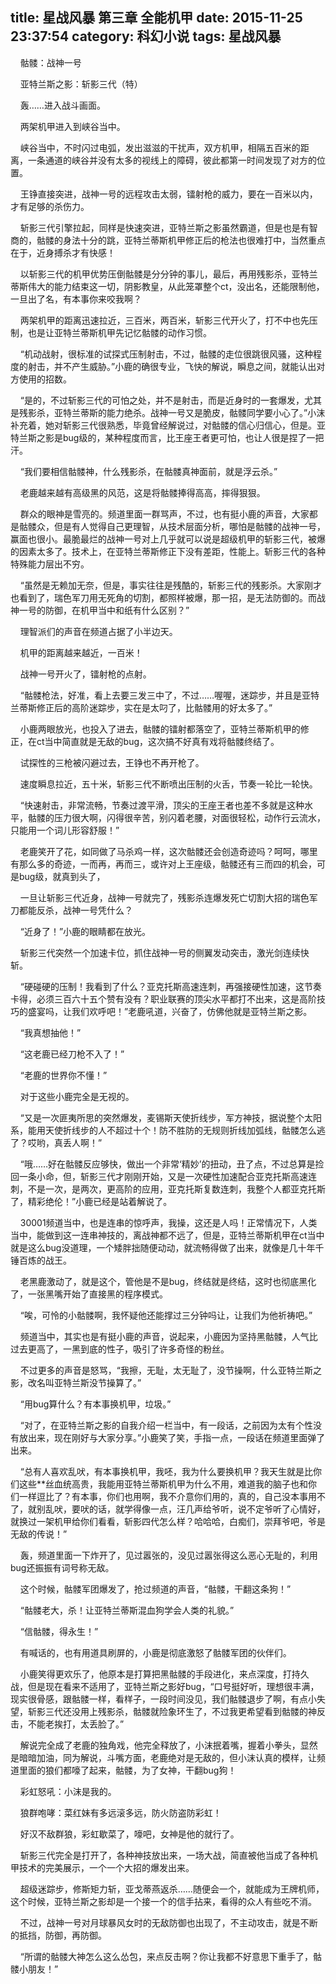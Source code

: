 title: 星战风暴 第三章 全能机甲
date: 2015-11-25 23:37:54
category: 科幻小说
tags: 星战风暴
---
&nbsp;&nbsp;&nbsp;&nbsp;骷髅：战神一号

&nbsp;&nbsp;&nbsp;&nbsp;亚特兰斯之影：斩影三代（特）

&nbsp;&nbsp;&nbsp;&nbsp;轰……进入战斗画面。

&nbsp;&nbsp;&nbsp;&nbsp;两架机甲进入到峡谷当中。

&nbsp;&nbsp;&nbsp;&nbsp;峡谷当中，不时闪过电弧，发出滋滋的干扰声，双方机甲，相隔五百米的距离，一条通道的峡谷并没有太多的视线上的障碍，彼此都第一时间发现了对方的位置。

&nbsp;&nbsp;&nbsp;&nbsp;王铮直接突进，战神一号的远程攻击太弱，镭射枪的威力，要在一百米以内，才有足够的杀伤力。

&nbsp;&nbsp;&nbsp;&nbsp;斩影三代引擎拉起，同样是快速突进，亚特兰斯之影虽然霸道，但是也是有智商的，骷髅的身法十分的跳，亚特兰蒂斯机甲修正后的枪法也很难打中，当然重点在于，近身搏杀才有快感！

&nbsp;&nbsp;&nbsp;&nbsp;以斩影三代的机甲优势压倒骷髅是分分钟的事儿，最后，再用残影杀，亚特兰蒂斯伟大的能力结束这一切，阴影教皇，从此笼罩整个ct，没出名，还能限制他，一旦出了名，有本事你来咬我啊？

&nbsp;&nbsp;&nbsp;&nbsp;两架机甲的距离迅速拉近，三百米，两百米，斩影三代开火了，打不中也先压制，也是让亚特兰蒂斯机甲先记忆骷髅的动作习惯。

&nbsp;&nbsp;&nbsp;&nbsp;“机动战射，很标准的试探式压制射击，不过，骷髅的走位很跳很风骚，这种程度的射击，并不产生威胁。”小鹿的确很专业，飞快的解说，瞬息之间，就能认出对方使用的招数。

&nbsp;&nbsp;&nbsp;&nbsp;“是的，不过斩影三代的可怕之处，并不是射击，而是近身时的一套爆发，尤其是残影杀，亚特兰蒂斯的能力绝杀。战神一号又是脆皮，骷髅同学要小心了。”小沫补充着，她对斩影三代很熟悉，毕竟曾经解说过，对骷髅的信心归信心，但是。亚特兰斯之影是bug级的，某种程度而言，比王座王者更可怕，也让人很是捏了一把汗。

&nbsp;&nbsp;&nbsp;&nbsp;“我们要相信骷髅神，什么残影杀，在骷髅真神面前，就是浮云杀。”

&nbsp;&nbsp;&nbsp;&nbsp;老鹿越来越有高级黑的风范，这是将骷髅捧得高高，摔得狠狠。

&nbsp;&nbsp;&nbsp;&nbsp;群众的眼神是雪亮的。频道里面一群骂声，不过，也有挺小鹿的声音，大家都是骷髅众，但是有人觉得自己更理智，从技术层面分析，哪怕是骷髅的战神一号，赢面也很小。最脆最烂的战神一号对上几乎就可以说是超级机甲的斩影三代，被爆的因素太多了。技术上，在亚特兰蒂斯修正下没有差距，性能上。斩影三代的各种特殊能力层出不穷。

&nbsp;&nbsp;&nbsp;&nbsp;“虽然是无赖加无奈，但是，事实往往是残酷的，斩影三代的残影杀。大家刚才也看到了，瑞色军刀用无死角的切割，都照样被爆，那一招，是无法防御的。而战神一号的防御，在机甲当中和纸有什么区别？”

&nbsp;&nbsp;&nbsp;&nbsp;理智派们的声音在频道占据了小半边天。

&nbsp;&nbsp;&nbsp;&nbsp;机甲的距离越来越近，一百米！

&nbsp;&nbsp;&nbsp;&nbsp;战神一号开火了，镭射枪的点射。

&nbsp;&nbsp;&nbsp;&nbsp;“骷髅枪法，好准，看上去要三发三中了，不过……喔喔，迷踪步，并且是亚特兰蒂斯修正后的高阶迷踪步，实在是太叼了，比骷髅用的好太多了。”

&nbsp;&nbsp;&nbsp;&nbsp;小鹿两眼放光，也投入了进去，骷髅的镭射都落空了，亚特兰蒂斯机甲的修正，在ct当中简直就是无敌的bug，这次搞不好真有戏将骷髅终结了。

&nbsp;&nbsp;&nbsp;&nbsp;试探性的三枪被闪避过去，王铮也不再开枪了。

&nbsp;&nbsp;&nbsp;&nbsp;速度瞬息拉近，五十米，斩影三代不断喷出压制的火舌，节奏一轮比一轮快。

&nbsp;&nbsp;&nbsp;&nbsp;“快速射击，非常流畅，节奏过渡平滑，顶尖的王座王者也差不多就是这种水平，骷髅的压力很大啊，闪得很辛苦，别闪着老腰，对面很轻松，动作行云流水，只能用一个词儿形容舒服！”

&nbsp;&nbsp;&nbsp;&nbsp;老鹿笑开了花，如同做了马杀鸡一样，这次骷髅还会创造奇迹吗？呵呵，哪里有那么多的奇迹，一而再，再而三，或许对上王座级，骷髅还有三而四的机会，可是bug级，就真到头了，

&nbsp;&nbsp;&nbsp;&nbsp;一旦让斩影三代近身，战神一号就完了，残影杀连爆发死亡切割大招的瑞色军刀都能反杀，战神一号凭什么？

&nbsp;&nbsp;&nbsp;&nbsp;“近身了！”小鹿的眼睛都在放光。

&nbsp;&nbsp;&nbsp;&nbsp;斩影三代突然一个加速卡位，抓住战神一号的侧翼发动突击，激光剑连续快斩。

&nbsp;&nbsp;&nbsp;&nbsp;“硬碰硬的压制！我看到了什么？亚克托斯高速连刺，再强接硬性加速，这节奏卡得，必须三百六十五个赞有没有？职业联赛的顶尖水平都打不出来，这是高阶技巧的盛宴吗，让我们欢呼吧！”老鹿吼道，兴奋了，仿佛他就是亚特兰斯之影。

&nbsp;&nbsp;&nbsp;&nbsp;“我真想抽他！”

&nbsp;&nbsp;&nbsp;&nbsp;“这老鹿已经刀枪不入了！”

&nbsp;&nbsp;&nbsp;&nbsp;“老鹿的世界你不懂！”

&nbsp;&nbsp;&nbsp;&nbsp;对于这些小鹿完全是无视的。

&nbsp;&nbsp;&nbsp;&nbsp;“又是一次匪夷所思的突然爆发，麦锡斯天使折线步，军方神技，据说整个太阳系，能用天使折线步的人不超过十个！防不胜防的无规则折线加弧线，骷髅怎么逃了？哎哟，真丢人啊！”

&nbsp;&nbsp;&nbsp;&nbsp;“哦……好在骷髅反应够快，做出一个非常‘精妙’的扭动，丑了点，不过总算是捡回一条小命，但，斩影三代才刚刚开始，又是一次硬性加速配合亚克托斯高速连刺，不是一次，是两次，更高阶的应用，亚克托斯复数连刺，我整个人都亚克托斯了，精彩绝伦！”小鹿已经是站着解说了。

&nbsp;&nbsp;&nbsp;&nbsp;30001频道当中，也是连串的惊呼声，我操，这还是人吗！正常情况下，人类当中，能做到这一连串神技的，离战神都不远了，但是，亚特兰蒂斯机甲在ct当中就是这么bug没道理，一个矮胖拙随便动动，就流畅得做了出来，就像是几十年千锤百炼的战王。

&nbsp;&nbsp;&nbsp;&nbsp;老黑鹿激动了，就是这个，管他是不是bug，终结就是终结，这时也彻底黑化了，一张黑嘴开始了直接黑的程序模式。

&nbsp;&nbsp;&nbsp;&nbsp;“唉，可怜的小骷髅啊，我怀疑他还能撑过三分钟吗让，让我们为他祈祷吧。”

&nbsp;&nbsp;&nbsp;&nbsp;频道当中，其实也是有挺小鹿的声音，说起来，小鹿因为坚持黑骷髅，人气比过去更高了，一黑到底的性子，吸引了许多奇怪的粉丝。

&nbsp;&nbsp;&nbsp;&nbsp;不过更多的声音是怒骂，“我擦，无耻，太无耻了，没节操啊，什么亚特兰斯之影，改名叫亚特兰斯没节操算了。”

&nbsp;&nbsp;&nbsp;&nbsp;“用bug算什么？有本事换机甲，垃圾。”

&nbsp;&nbsp;&nbsp;&nbsp;“对了，在亚特兰斯之影的自我介绍一栏当中，有一段话，之前因为太有个性没有放出来，现在刚好与大家分享。”小鹿笑了笑，手指一点，一段话在频道里面弹了出来。

&nbsp;&nbsp;&nbsp;&nbsp;“总有人喜欢乱吠，有本事换机甲，我呸，我为什么要换机甲？我天生就是比你们这些**丝血统高贵，我能用亚特兰蒂斯机甲为什么不用，难道我的脑子也和你们一样逗比了？有本事，你们也用啊，我不介意你们用的，真的，自己没本事用不了，就别乱吠，要吠的话，就学得像一点，汪几声给爷听，说不定爷听了心情好，就换过一架机甲给你们看看，斩影四代怎么样？哈哈哈，白痴们，崇拜爷吧，爷是无敌的传说！”

&nbsp;&nbsp;&nbsp;&nbsp;轰，频道里面一下炸开了，见过嚣张的，没见过嚣张得这么恶心无耻的，利用bug还振振有词号称无敌。

&nbsp;&nbsp;&nbsp;&nbsp;这个时候，骷髅军团爆发了，抢过频道的声音，“骷髅，干翻这条狗！”

&nbsp;&nbsp;&nbsp;&nbsp;“骷髅老大，杀！让亚特兰蒂斯混血狗学会人类的礼貌。”

&nbsp;&nbsp;&nbsp;&nbsp;“信骷髅，得永生！”

&nbsp;&nbsp;&nbsp;&nbsp;有喊话的，也有用道具刷屏的，小鹿是彻底激怒了骷髅军团的伙伴们。

&nbsp;&nbsp;&nbsp;&nbsp;小鹿笑得更欢乐了，他原本是打算把黑骷髅的手段进化，来点深度，打持久战，但是现在看来不适用了，亚特兰斯之影好bug，“口号挺好听，理想很丰满，现实很骨感，跟骷髅一样，看样子，一段时间没见，我们骷髅退步了啊，有点小失望，斩影三代还没用上残影杀，骷髅就险象环生了，不过我更希望看到骷髅的神反击，不能老挨打，太丢脸了。”

&nbsp;&nbsp;&nbsp;&nbsp;解说完全成了老鹿的独角戏，他完全释放了，小沫抿着嘴，握着小拳头，显然是暗暗加油，同为解说，斗嘴方面，老鹿绝对是无敌的，但小沫认真的模样，让频道里面的狼们都嚎了起来，骷髅，为了女神，干翻bug狗！

&nbsp;&nbsp;&nbsp;&nbsp;彩虹怒吼：小沫是我的。

&nbsp;&nbsp;&nbsp;&nbsp;狼群咆哮：菜红妹有多远滚多远，防火防盗防彩虹！

&nbsp;&nbsp;&nbsp;&nbsp;好汉不敌群狼，彩虹歇菜了，嚎吧，女神是他的就行了。

&nbsp;&nbsp;&nbsp;&nbsp;斩影三代完全是打开了，各种神技放出来，一场大战，简直被他当成了各种机甲技术的完美展示，一个一个大招的爆发出来。

&nbsp;&nbsp;&nbsp;&nbsp;超级迷踪步，修斯矩力斩，亚戈蒂燕返杀……随便会一个，就能成为王牌机师，这个时候，亚特兰斯之影却是一个接一个的信手拈来，看得的众人有些吃不消。

&nbsp;&nbsp;&nbsp;&nbsp;不过，战神一号对月球暴风女时的无敌防御也出现了，不主动攻击，就是不断的抵挡，防御，再防御。

&nbsp;&nbsp;&nbsp;&nbsp;“所谓的骷髅大神怎么这么怂包，来点反击啊？你让我都不好意思下重手了，骷髅小朋友！”